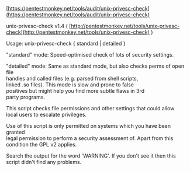 


[https://pentestmonkey.net/tools/audit/unix-privesc-check](https://pentestmonkey.net/tools/audit/unix-privesc-check)  
  
  
  
unix-privesc-check v1.4 ( [http://pentestmonkey.net/tools/unix-privesc-check](http://pentestmonkey.net/tools/unix-privesc-check) )  
  
Usage: unix-privesc-check { standard | detailed }  
  
"standard" mode: Speed-optimised check of lots of security settings.  
  
"detailed" mode: Same as standard mode, but also checks perms of open file  
handles and called files (e.g. parsed from shell scripts,  
linked .so files). This mode is slow and prone to false  
positives but might help you find more subtle flaws in 3rd  
party programs.  
  
This script checks file permissions and other settings that could allow  
local users to escalate privileges.  
  
Use of this script is only permitted on systems which you have been granted  
legal permission to perform a security assessment of. Apart from this  
condition the GPL v2 applies.  
  
Search the output for the word 'WARNING'. If you don't see it then this  
script didn't find any problems.